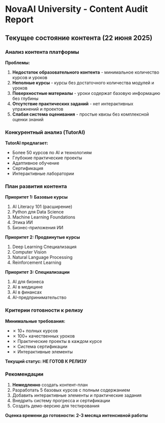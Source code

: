 # NovaAI University - Content Audit Report

## Текущее состояние контента (22 июня 2025)

### Анализ контента платформы

**Проблемы:**
1. **Недостаток образовательного контента** - минимальное количество курсов и уроков
2. **Неполные курсы** - курсы без достаточного количества модулей и уроков
3. **Поверхностные материалы** - уроки содержат базовую информацию без глубины
4. **Отсутствие практических заданий** - нет интерактивных упражнений и проектов
5. **Слабая система оценивания** - простые квизы без комплексной оценки знаний

### Конкурентный анализ (TutorAI)

**TutorAI предлагает:**
- Более 50 курсов по AI и технологиям
- Глубокие практические проекты
- Адаптивное обучение
- Сертификация
- Интерактивные лаборатории

### План развития контента

**Приоритет 1: Базовые курсы**
1. AI Literacy 101 (расширение)
2. Python для Data Science
3. Machine Learning Foundations
4. Этика ИИ
5. Бизнес-приложения ИИ

**Приоритет 2: Продвинутые курсы**
1. Deep Learning Специализация
2. Computer Vision
3. Natural Language Processing
4. Reinforcement Learning

**Приоритет 3: Специализации**
1. AI для бизнеса
2. AI в медицине
3. AI в финансах
4. AI-предпринимательство

### Критерии готовности к релизу

**Минимальные требования:**
- ✗ 10+ полных курсов
- ✗ 100+ качественных уроков
- ✗ Практические проекты в каждом курсе
- ✗ Система сертификации
- ✗ Интерактивные элементы

**Текущий статус: НЕ ГОТОВ К РЕЛИЗУ**

### Рекомендации

1. **Немедленно** создать контент-план
2. Разработать 5 базовых курсов с полным содержанием
3. Добавить интерактивные элементы и практические задания
4. Внедрить систему прогресса и сертификации
5. Создать демо-версию для тестирования

**Оценка времени до готовности: 2-3 месяца интенсивной работы**